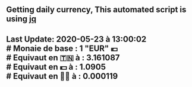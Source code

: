 ## Getting daily currency, This automated script is using [jq](https://stedolan.github.io/jq/)
## Last Update:  2020-05-23 à 13:00:02 </br># Monaie de base : 1 "EUR" 💶 </br> # Equivaut en 🇹🇳 à :  3.161087 </br> # Equivaut en 💵 à : 1.0905</br> # Equivaut en 🐱‍💻 à :  0.000119
